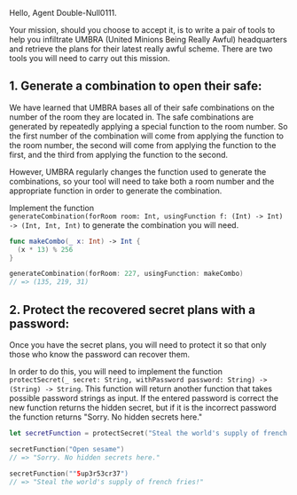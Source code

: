 Hello, Agent Double-Null0111.

Your mission, should you choose to accept it, is to write a pair of tools to help you infiltrate UMBRA (United Minions Being Really Awful) headquarters and retrieve the plans for their latest really awful scheme. There are two tools you will need to carry out this mission.

## 1. Generate a combination to open their safe:

We have learned that UMBRA bases all of their safe combinations on the number of the room they are located in. The safe combinations are generated by repeatedly applying a special function to the room number. So the first number of the combination will come from applying the function to the room number, the second will come from applying the function to the first, and the third from applying the function to the second.

However, UMBRA regularly changes the function used to generate the combinations, so your tool will need to take both a room number and the appropriate function in order to generate the combination.

Implement the function  
`generateCombination(forRoom room: Int, usingFunction f: (Int) -> Int) -> (Int, Int, Int)` to generate the combination you will need.

```swift
func makeCombo(_ x: Int) -> Int {
  (x * 13) % 256
}

generateCombination(forRoom: 227, usingFunction: makeCombo)
// => (135, 219, 31)
```

## 2. Protect the recovered secret plans with a password:

Once you have the secret plans, you will need to protect it so that only those who know the password can recover them.

In order to do this, you will need to implement the function  
`protectSecret(_ secret: String, withPassword password: String) -> (String) -> String`. This function will return another function that takes possible password strings as input. If the entered password is correct the new function returns the hidden secret, but if it is the incorrect password the function returns "Sorry. No hidden secrets here."

```swift
let secretFunction = protectSecret("Steal the world's supply of french fries!", withPassword: "5up3r53cr37")

secretFunction("Open sesame")
// => "Sorry. No hidden secrets here."

secretFunction(""5up3r53cr37")
// => "Steal the world's supply of french fries!"
```
